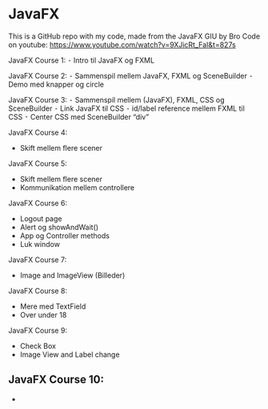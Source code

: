# JavaFX

This is a GitHub repo with my code, made from the JavaFX GIU by Bro Code on youtube: https://www.youtube.com/watch?v=9XJicRt_FaI&t=827s 

JavaFX Course 1:
	⁃	Intro til JavaFX og FXML

JavaFX Course 2:
	⁃	Sammenspil mellem JavaFX, FXML og SceneBuilder
	⁃	Demo med knapper og circle

JavaFX Course 3:
	⁃	 Sammenspil mellem (JavaFX), FXML, CSS og SceneBuilder
	⁃	 Link JavaFX til CSS
	⁃	 id/label reference mellem FXML til CSS
	⁃	 Center CSS med SceneBuilder “div”

JavaFX Course 4:
 - Skift mellem flere scener

JavaFX Course 5:
 - Skift mellem flere scener
 - Kommunikation mellem controllere

JavaFX Course 6:
 - Logout page
 - Alert og showAndWait()
 - App og Controller methods
 - Luk window

JavaFX Course 7:
 - Image and ImageView (Billeder)

JavaFX Course 8:
 - Mere med TextField 
 - Over under 18

JavaFX Course 9:
 - Check Box
 - Image View and Label change

JavaFX Course 10:
 - 
 - 






